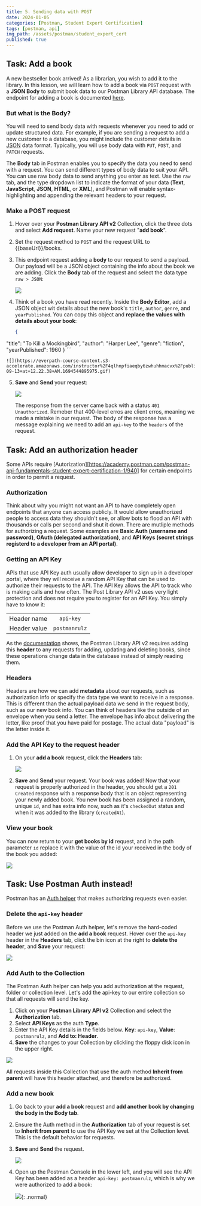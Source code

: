 ```yaml
---
title: 5. Sending data with POST
date: 2024-01-05
categories: [Postman, Student Expert Certification]
tags: [postman, api]
img_path: /assets/postman/student_expert_cert
published: true
---
```


## Task: Add a book

A new bestseller book arrived! As a librarian, you wish to add it to the library. In this lesson, we will learn how to add a book via `POST` request with a **JSON Body** to submit book data to our Postman Library API database. The endpoint for adding a book is documented [here](https://documenter.getpostman.com/view/15567703/UVyxRtng#e0dbc14c-371d-4813-97c3-281de36fad0c).

### But what is the **Body**?

You will need to send body data with requests whenever you need to add or update structured data. For example, if you are sending a request to add a new customer to a database, you might include the customer details in [JSON](https://developer.mozilla.org/en-US/docs/Learn/JavaScript/Objects/JSON) data format. Typically, you will use body data with `PUT`, `POST`, and `PATCH` requests.

The **Body** tab in Postman enables you to specify the data you need to send with a request. You can send different types of body data to suit your API. You can use raw body data to send anything you enter as text. Use the `raw` tab, and the type dropdown list to indicate the format of your data (**Text**, **JavaScript**, **JSON**, **HTML**, or **XML**), and Postman will enable syntax-highlighting and appending the relevant headers to your request. 

### Make a POST request

1. Hover over your **Postman Library API v2** Collection, click the three dots and select **Add request**. Name your new request "**add book**".
2. Set the request method to `POST` and the request URL to {{baseUrl}}/books.
3. This endpoint request adding a **body** to our request to send a payload. Our payload will be a JSON object containing the info about the book we are adding. Click the **Body** tab of the request and select the data type `raw > JSON`:

    ![](https://everpath-course-content.s3-accelerate.amazonaws.com/instructor%2F4qlhnpfiaeqby6zwhuhhmacvx%2Fpublic%2F1694544584%2FScreen+Recording+2023-09-13+at+12.15.24+AM.1694544584265.gif)

4. Think of a book you have read recently. Inside the **Body Editor**, add a JSON object wit details about the new book's `title`, `author`, `genre`, and `yearPublished`. You can copy this object and **replace the values with details about your book**:

    ```JSON
    {
  "title": "To Kill a Mockingbird",
  "author": "Harper Lee",
  "genre": "fiction",
  "yearPublished": 1960
    }
    ```

    ![](https://everpath-course-content.s3-accelerate.amazonaws.com/instructor%2F4qlhnpfiaeqby6zwhuhhmacvx%2Fpublic%2F1694544896%2FScreen+Recording+2023-09-13+at+12.22.38+AM.1694544895975.gif)

5. **Save** and **Send** your request:

    ![](https://whimuc.com/PwqrrQiv3tT4JsqRDkan2a/BdRh1xGJbRu2ut.png)

    The response from the server came back with a status `401 Unauthorized`. Remeber that 400-level erros are client erros, meaning we made a mistake in our request. The body of the response has a message explaining we need to add an `api-key` to the `headers` of the request.

## Task: Add an authorization header

Some APIs require [Autorization][https://academy.postman.com/postman-api-fundamentals-student-expert-certification-1/940] for certain endpoints in order to permit a request.

### Authorization

Think about why you might not want an API to have completely open endpoints that anyone can access publicly. It would allow unauthorized people to access data they shouldn't see, or allow bots to flood an API with thousands or calls per second and shut it down. There are mutliple methods for authorizing a request. Some examples are **Basic Auth (username and password)**, **OAuth (delegated authorization)**, and **API Keys (secret strings registerd to a developer from an API portal)**.

### Getting an API Key

APIs that use API Key auth usually allow developer to sign up in a developer portal, where they will receive a random API Key that can be used to authorize their requests to the API. The API Key allows the API to track who is making calls and how often. The Post Library API v2 uses very light protection and does not require you to register for an API Key. You simply have to know it:

| | |
|:-:|:-:|
| Header name | `api-key` |
| Header value | `postmanrulz` |

As the [documentation](https://documenter.getpostman.com/view/15567703/UVyxRtng#e0dbc14c-371d-4813-97c3-281de36fad0c) shows, the Postman Library API v2 requires adding this **header** to any requests for adding, updating and deleting books, since these operations change data in the database instead of simply reading them.

### Headers

Headers are how we can add **metadata** about our requests, such as authorization info or specify the data type we want to receive in a response. This is different than the actual payload data we send in the request body, such as our new book info. You can think of headers like the outside of an envelope when you send a letter. The envelope has info about delivering the letter, like proof that you have paid for postage. The actual data "payload" is the letter inside it.

### Add the API Key to the request header

1. On your **add a book** request, click the **Headers** tab:

    ![](https://everpath-course-content.s3-accelerate.amazonaws.com/instructor%2F4qlhnpfiaeqby6zwhuhhmacvx%2Fpublic%2F1694547895%2FScreen+Recording+2023-09-13+at+1.13.27+AM.1694547895029.gif)

2. **Save** and **Send** your request. Your book was added! Now that your request is properly authorized in the header, you should get a `201 Created` response with a response body that is an object representing your newly added book. You new book has been assigned a random, unique `id`, and has extra info now, such as it's `checkedOut` status and when it was added to the library (`createdAt`).

### View your book

You can now return to your **get books by id** request, and in the path parameter `id` replace it with the value of the id your received in the body of the book you added:

![](https://everpath-course-content.s3-accelerate.amazonaws.com/instructor%2F4qlhnpfiaeqby6zwhuhhmacvx%2Fpublic%2F1694705364%2FScreen+Recording+2023-09-14+at+8.58.07+PM.1694705364341.gif)

## Task: Use Postman Auth instead!

Postman has an [Auth helper](https://learning.postman.com/docs/sending-requests/authorization/) that makes authorizing requests even easier.

### Delete the `api-key` header

Before we use the Postman Auth helper, let's remove the hard-coded header we just added on the **add a book** request. Hover over the `api-key` header in the **Headers** tab, click the bin icon at the right to **delete the header**, and **Save** your request:

![](https://everpath-course-content.s3-accelerate.amazonaws.com/instructor%2F4qlhnpfiaeqby6zwhuhhmacvx%2Fpublic%2F1694548876%2FScreen+Recording+2023-09-13+at+1.30.14+AM.1694548875967.gif)

### Add Auth to the Collection

The Postman Auth helper can help you add authorization at the request, folder or collection level. Let's add the api-key to our entire collection so that all requests will send the key.

1. Click on your **Postman Library API v2** Collection and select the **Authorization** tab.
2. Select **API Keys** as the auth **Type**.
3. Enter the API Key details in the fields below. **Key**: `api-key`, **Value**: `postmanrulz`, and **Add to: Header**.
4. **Save** the changes to your Collection by clickling the floppy disk icon in the upper right.

![](https://everpath-course-content.s3-accelerate.amazonaws.com/instructor%2F4qlhnpfiaeqby6zwhuhhmacvx%2Fpublic%2F1694549598%2FScreen+Recording+2023-09-13+at+1.40.59+AM.1694549597586.gif)

All requests inside this Collection that use the auth method **Inherit from parent** will have this header attached, and therefore be authorized.

### Add a new book

1. Go back to your **add a book** request and **add another book by changing the body in the Body tab**.
2. Ensure the Auth method in the **Authorization** tab of your request is set to **Inherit from parent** to use the API Key we set at the Collection level. This is the default behavior for requests.
3. **Save** and **Send** the request.

    ![](https://everpath-course-content.s3-accelerate.amazonaws.com/instructor%2F4qlhnpfiaeqby6zwhuhhmacvx%2Fpublic%2F1694549627%2FScreen+Recording+2023-09-13+at+1.42.03+AM.1694549627605.gif)

4. Open up the Postman Console in the lower left, and you will see the API Key has been added as a header `api-key: postmanrulz`, which is why we were authorized to add a book:

    ![](https://everpath-course-content.s3-accelerate.amazonaws.com/instructor%2F26fp2261340y1ukokimvca8su%2Fpublic%2F1649627136%2Fauth+6.1649627135917.png){: .normal}